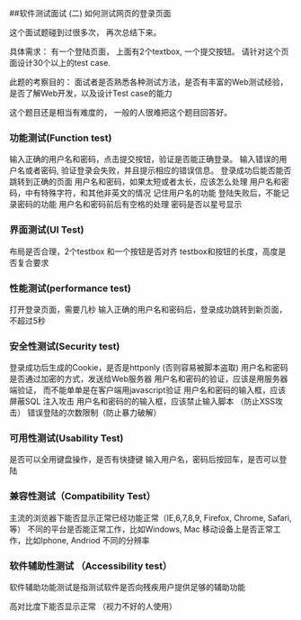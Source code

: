 ##软件测试面试 (二) 如何测试网页的登录页面

这个面试题碰到过很多次， 再次总结下来。

具体需求： 有一个登陆页面， 上面有2个textbox, 一个提交按钮。  请针对这个页面设计30个以上的test case.

此题的考察目的： 面试者是否熟悉各种测试方法，是否有丰富的Web测试经验， 是否了解Web开发，以及设计Test case的能力

这个题目还是相当有难度的， 一般的人很难把这个题目回答好。



### 功能测试(Function test)

输入正确的用户名和密码，点击提交按钮，验证是否能正确登录。
输入错误的用户名或者密码,  验证登录会失败，并且提示相应的错误信息。
登录成功后能否能否跳转到正确的页面
用户名和密码，如果太短或者太长，应该怎么处理
用户名和密码，中有特殊字符，和其他非英文的情况
记住用户名的功能
登陆失败后，不能记录密码的功能
用户名和密码前后有空格的处理
密码是否以星号显示
 

### 界面测试(UI Test)

布局是否合理，2个testbox 和一个按钮是否对齐
testbox和按钮的长度，高度是否复合要求
 

### 性能测试(performance test)

打开登录页面，需要几秒
输入正确的用户名和密码后，登录成功跳转到新页面，不超过5秒
 

### 安全性测试(Security test)

登录成功后生成的Cookie，是否是httponly (否则容易被脚本盗取)
用户名和密码是否通过加密的方式，发送给Web服务器
用户名和密码的验证，应该是用服务器端验证， 而不能单单是在客户端用javascript验证
用户名和密码的输入框，应该屏蔽SQL 注入攻击
用户名和密码的的输入框，应该禁止输入脚本 （防止XSS攻击）
错误登陆的次数限制（防止暴力破解）
 

### 可用性测试(Usability Test)

 是否可以全用键盘操作，是否有快捷键
输入用户名，密码后按回车，是否可以登陆
 

### 兼容性测试（Compatibility Test）

主流的浏览器下能否显示正常已经功能正常（IE,6,7,8,9, Firefox, Chrome, Safari,等）
不同的平台是否能正常工作，比如Windows, Mac
移动设备上是否正常工作，比如Iphone, Andriod
不同的分辨率
 

### 软件辅助性测试 （Accessibility test）

软件辅助功能测试是指测试软件是否向残疾用户提供足够的辅助功能

 高对比度下能否显示正常 （视力不好的人使用）
 

